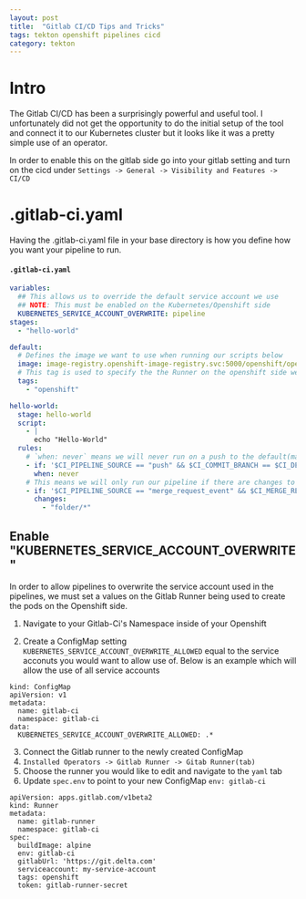 ```yaml
---
layout: post
title:  "Gitlab CI/CD Tips and Tricks"
tags: tekton openshift pipelines cicd
category: tekton
---
```


# Intro

The Gitlab CI/CD has been a surprisingly powerful and useful tool. I unfortunately did not get the opportunity to do the initial setup of the tool and connect it to our Kubernetes cluster but it looks like it was a pretty simple use of an operator. 

In order to enable this on the gitlab side go into your gitlab setting and turn on the cicd under `Settings -> General -> Visibility and Features -> CI/CD` 

# .gitlab-ci.yaml

Having the .gitlab-ci.yaml file in your base directory is how you define how you want your pipeline to run. 


#### **`.gitlab-ci.yaml`**
``` yaml
variables:
  ## This allows us to override the default service account we use
  ## NOTE: This must be enabled on the Kubernetes/Openshift side
  KUBERNETES_SERVICE_ACCOUNT_OVERWRITE: pipeline
stages:
  - "hello-world"

default:
  # Defines the image we want to use when running our scripts below
  image: image-registry.openshift-image-registry.svc:5000/openshift/openshift-tools:latest
  # This tag is used to specify the the Runner on the openshift side we want to use.
  tags:
    - "openshift"

hello-world:
  stage: hello-world
  script:
    - |
      echo "Hello-World"
  rules:
    # `when: never` means we will never run on a push to the default(main) branch even if other rules pass
    - if: '$CI_PIPELINE_SOURCE == "push" && $CI_COMMIT_BRANCH == $CI_DEFAULT_BRANCH'
      when: never
    # This means we will only run our pipeline if there are changes to files under `folder`
    - if: '$CI_PIPELINE_SOURCE == "merge_request_event" && $CI_MERGE_REQUEST_TARGET_BRANCH_NAME == $CI_DEFAULT_BRANCH'
      changes:
        - "folder/*"
```


## Enable "KUBERNETES_SERVICE_ACCOUNT_OVERWRITE" 

In order to allow pipelines to overwrite the service account used in the pipelines, we must set a values on the Gitlab Runner being used to create the pods on the Openshift side.

1. Navigate to your Gitlab-Ci's Namespace inside of your Openshift

2. Create a ConfigMap setting `KUBERNETES_SERVICE_ACCOUNT_OVERWRITE_ALLOWED` equal to the service acconuts you would want to allow use of. Below is an example which will allow the use of all service accounts 

```
kind: ConfigMap
apiVersion: v1
metadata:
  name: gitlab-ci
  namespace: gitlab-ci
data:
  KUBERNETES_SERVICE_ACCOUNT_OVERWRITE_ALLOWED: .*
```

3. Connect the Gitlab runner to the newly created ConfigMap
  1. `Installed Operators -> Gitlab Runner -> Gitab Runner(tab)`
  2. Choose the runner you would like to edit and navigate to the `yaml` tab
  3. Update `spec.env` to point to your new ConfigMap `env: gitlab-ci`

```
apiVersion: apps.gitlab.com/v1beta2
kind: Runner
metadata:
  name: gitlab-runner
  namespace: gitlab-ci
spec:
  buildImage: alpine
  env: gitlab-ci
  gitlabUrl: 'https://git.delta.com'
  serviceaccount: my-service-account
  tags: openshift
  token: gitlab-runner-secret
```


  
